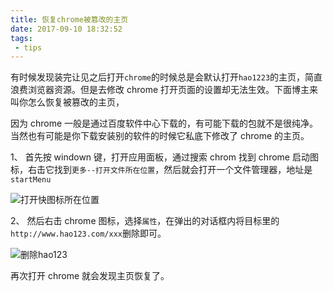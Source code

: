 ```yaml
---
title: 恢复chrome被篡改的主页
date: 2017-09-10 18:32:52
tags:
 - tips
---
```


有时候发现装完让见之后打开`chrome`的时候总是会默认打开`hao1223`的主页，简直浪费浏览器资源。但是去修改 chrome 打开页面的设置却无法生效。下面博主来叫你怎么恢复被篡改的主页，

因为 chrome 一般是通过百度软件中心下载的，有可能下载的包就不是很纯净。当然也有可能是你下载安装别的软件的时候它私底下修改了 chrome 的主页。

1、 首先按 windown 键，打开应用面板，通过搜索 chrom 找到 chrome 启动图标，右击它找到`更多--打开文件所在位置`，然后就会打开一个文件管理器，地址是`startMenu`

![打开快图标所在位置](https://fs.andylistudio.com/blog/post20170910_01.png/default)

2、 然后右击 chrome 图标，选择`属性`，在弹出的对话框内将目标里的`http://www.hao123.com/xxx`删除即可。

![删除hao123](https://fs.andylistudio.com/blog/post20170910_02.png/default)

再次打开 chrome 就会发现主页恢复了。
